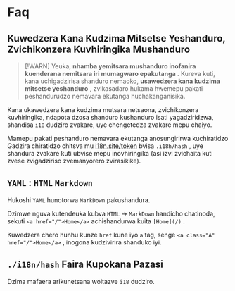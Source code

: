 # Faq

## Kuwedzera Kana Kudzima Mitsetse Yeshanduro, Zvichikonzera Kuvhiringika Mushanduro

> [!WARN]
> Yeuka, **nhamba yemitsara mushanduro inofanira kuenderana nemitsara iri mumagwaro epakutanga** .
> Kureva kuti, kana uchigadzirisa shanduro nemaoko, **usawedzera kana kudzima mitsetse yeshanduro** , zvikasadaro hukama hwemepu pakati peshandurudzo nemavara ekutanga huchakanganisika.

Kana ukawedzera kana kudzima mutsara netsaona, zvichikonzera kuvhiringika, ndapota dzosa shanduro kushanduro isati yagadziridzwa, shandisa `i18` dudziro zvakare, uye chengetedza zvakare mepu chaiyo.

Mamepu pakati peshanduro nemavara ekutanga anosungirirwa kuchiratidzo Gadzira chiratidzo chitsva mu [i18n.site/token](//i18n.site/token) bvisa `.i18h/hash` , uye shandura zvakare kuti ubvise mepu inovhiringika (asi izvi zvichaita kuti zvese zvigadziriso zvemanyorero zvirasikike).

## `YAML` : `HTML` `Markdown`

Hukoshi `YAML` hunotorwa `MarkDown` pakushandura.

Dzimwe nguva kutendeuka kubva `HTML` → `MarkDown` handicho chatinoda, sekuti `<a href="/">Home</a>` achishandurwa kuita `[Home](/)` .

Kuwedzera chero hunhu kunze `href` kune iyo `a` tag, senge `<a class="A" href="/">Home</a>` , inogona kudzivirira shanduko iyi.

## `./i18n/hash` Faira Kupokana Pazasi

Dzima mafaera arikunetsana woitazve `i18` dudziro.